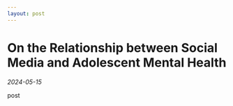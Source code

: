 ```yaml
---
layout: post
---
```


# On the Relationship between Social Media and Adolescent Mental Health

*2024-05-15*

post

